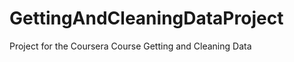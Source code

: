 GettingAndCleaningDataProject
=============================

Project for the Coursera Course Getting and Cleaning Data
